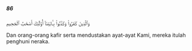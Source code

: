 ##### 86

<span class="ayah">وَٱلَّذِينَ كَفَرُوا۟ وَكَذَّبُوا۟ بِـَٔايَٰتِنَآ أُو۟لَٰٓئِكَ أَصْحَٰبُ ٱلْجَحِيمِ</span>

<span class="ayah_translation">Dan orang-orang kafir serta mendustakan ayat-ayat Kami, mereka itulah penghuni neraka.</span>
